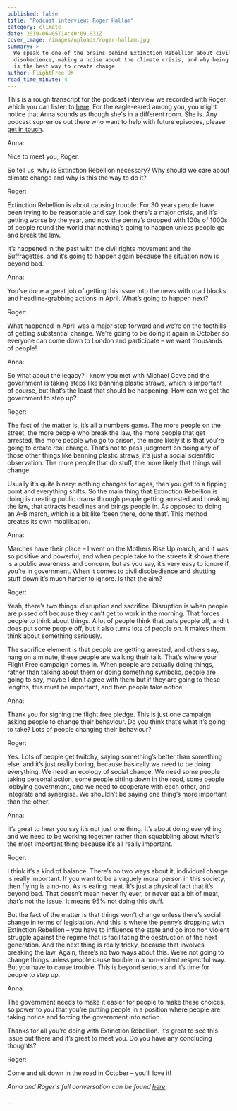 ```yaml
---
published: false
title: "Podcast interview: Roger Hallam"
category: climate
date: 2019-06-05T14:40:09.031Z
cover_image: /images/uploads/roger-hallam.jpg
summary: >
  We speak to one of the brains behind Extinction Rebellion about civil
  disobedience, making a noise about the climate crisis, and why being a rebel
  is the best way to create change
author: FlightFree UK
read_time_minute: 4
---
```

This is a rough transcript for the podcast interview we recorded with Roger, which you can listen to [here](https://soundcloud.com/info-728724237/roger-hallam). For the eagle-eared among you, you might notice that Anna sounds as though she's in a different room. She is. Any podcast supremos out there who want to help with future episodes, please [get in touch](https://www.flightfree.co.uk/contact).

Anna: 

Nice to meet you, Roger.

So tell us, why is Extinction Rebellion necessary? Why should we care about climate change and why is this the way to do it?

Roger:

Extinction Rebellion is about causing trouble. For 30 years people have been trying to be reasonable and say, look there’s a major crisis, and it’s getting worse by the year, and now the penny’s dropped with 100s of 1000s of people round the world that nothing’s going to happen unless people go and break the law. 

It’s happened in the past with the civil rights movement and the Suffragettes, and it’s going to happen again because the situation now is beyond bad.

Anna:

You’ve done a great job of getting this issue into the news with road blocks and headline-grabbing actions in April. What’s going to happen next?

Roger:

What happened in April was a major step forward and we’re on the foothills of getting substantial change. We’re going to be doing it again in October so everyone can come down to London and participate – we want thousands of people! 

Anna:

So what about the legacy? I know you met with Michael Gove and the government is taking steps like banning plastic straws, which is important of course, but that’s the least that should be happening. How can we get the government to step up?

Roger:

The fact of the matter is, it’s all a numbers game. The more people on the street, the more people who break the law, the more people that get arrested, the more people who go to prison, the more likely it is that you’re going to create real change. That’s not to pass judgment on doing any of those other things like banning plastic straws, it’s just a social scientific observation. The more people that do stuff, the more likely that things will change. 

Usually it’s quite binary: nothing changes for ages, then you get to a tipping point and everything shifts. So the main thing that Extinction Rebellion is doing is creating public drama through people getting arrested and breaking the law, that attracts headlines and brings people in. As opposed to doing an A-B march, which is a bit like ‘been there, done that’. This method creates its own mobilisation.

Anna:

Marches have their place – I went on the Mothers Rise Up march, and it was so positive and powerful, and when people take to the streets it shows there is a public awareness and concern, but as you say, it’s very easy to ignore if you’re in government. When it comes to civil disobedience and shutting stuff down it’s much harder to ignore. Is that the aim?

Roger:

Yeah, there’s two things: disruption and sacrifice. Disruption is when people are pissed off because they can’t get to work in the morning. That forces people to think about things. A lot of people think that puts people off, and it does put some people off, but it also turns lots of people on. It makes them think about something seriously. 

The sacrifice element is that people are getting arrested, and others say, hang on a minute, these people are walking their talk. That’s where your Flight Free campaign comes in. When people are actually doing things, rather than talking about them or doing something symbolic, people are going to say, maybe I don’t agree with them but if they are going to these lengths, this must be important, and then people take notice. 

Anna:

Thank you for signing the flight free pledge. This is just one campaign asking people to change their behaviour. Do you think that’s what it’s going to take? Lots of people changing their behaviour?

Roger:

Yes. Lots of people get twitchy, saying something’s better than something else, and it’s just really boring, because basically we need to be doing everything. We need an ecology of social change. We need some people taking personal action, some people sitting down in the road, some people lobbying government, and we need to cooperate with each other, and integrate and synergise. We shouldn’t be saying one thing’s more important than the other. 

Anna:

It’s great to hear you say it’s not just one thing. It’s about doing everything and we need to be working together rather than squabbling about what’s the most important thing because it’s all really important. 

Roger:

I think it’s a kind of balance. There’s no two ways about it, individual change is really important. If you want to be a vaguely moral person in this society, then flying is a no-no. As is eating meat. It’s just a physical fact that it’s beyond bad. That doesn’t mean never fly ever, or never eat a bit of meat, that’s not the issue. It means 95% not doing this stuff. 

But the fact of the matter is that things won’t change unless there’s social change in terms of legislation. And this is where the penny’s dropping with Extinction Rebellion – you have to influence the state and go into non violent struggle against the regime that is facilitating the destruction of the next generation. And the next thing is really tricky, because that involves breaking the law. Again, there’s no two ways about this. We’re not going to change things unless people cause trouble in a non-violent respectful way. But you have to cause trouble. This is beyond serious and it’s time for people to step up. 

Anna:

The government needs to make it easier for people to make these choices, so power to you that you’re putting people in a position where people are taking notice and forcing the government into action. 

Thanks for all you’re doing with Extinction Rebellion. It’s great to see this issue out there and it’s great to meet you. Do you have any concluding thoughts?

Roger:

Come and sit down in the road in October – you’ll love it!

_Anna and Roger's full conversation can be found_ [_here_](https://soundcloud.com/info-728724237/roger-hallam)_._

__
